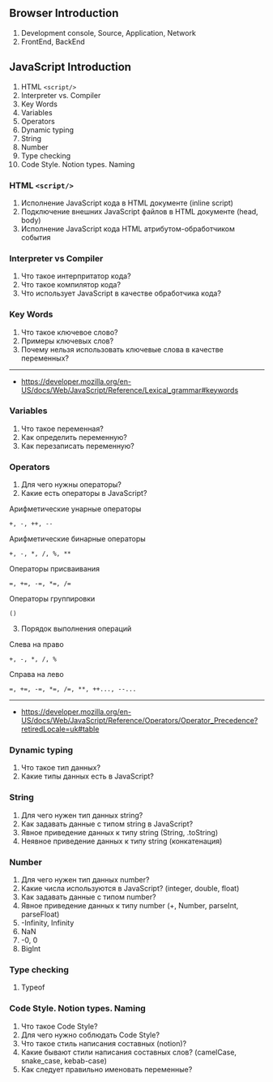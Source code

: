 ## Browser Introduction

1. Development console, Source, Application, Network
2. FrontEnd, BackEnd

## JavaScript Introduction

1. HTML `<script/>`
2. Interpreter vs. Compiler
3. Key Words
4. Variables
5. Operators
6. Dynamic typing
7. String
8. Number
9. Type checking
10. Code Style. Notion types. Naming

### HTML `<script/>`

1. Исполнение JavaScript кода в HTML документе (inline script)
2. Подключение внешних JavaScript файлов в HTML документе (head, body)
3. Исполнение JavaScript кода HTML атрибутом-обработчиком события

### Interpreter vs Compiler

1. Что такое интерпритатор кода?
2. Что такое компилятор кода?
3. Что использует JavaScript в качестве обработчика кода?

### Key Words

1. Что такое ключевое слово?
2. Примеры ключевых слов?
3. Почему нельзя использовать ключевые слова в качестве переменных?

---

* https://developer.mozilla.org/en-US/docs/Web/JavaScript/Reference/Lexical_grammar#keywords

### Variables

1. Что такое переменная?
2. Как определить переменную?
3. Как перезаписать переменную?

### Operators

1. Для чего нужны операторы?
2. Какие есть операторы в JavaScript?

Арифметические унарные операторы

`+, -, ++, --`

Арифметические бинарные операторы

`+, -, *, /, %, **`

Операторы присваивания

`=, +=, -=, *=, /=`

Операторы группировки

`()`

3. Порядок выполнения операций

Слева на право

`+, -, *, /, %`

Справа на лево

`=, +=, -=, *=, /=, **, ++..., --...`

---

* https://developer.mozilla.org/en-US/docs/Web/JavaScript/Reference/Operators/Operator_Precedence?retiredLocale=uk#table

### Dynamic typing

1. Что такое тип данных?
2. Какие типы данных есть в JavaScript?

### String

1. Для чего нужен тип данных string?
2. Как задавать данные с типом string в JavaScript?
3. Явное приведение данных к типу string (String, .toString)
4. Неявное приведение данных к типу string (конкатенация)

### Number

1. Для чего нужен тип данных number?
2. Какие числа используются в JavaScript? (integer, double, float)
3. Как задавать данные с типом number?
4. Явное приведение данных к типу number (+, Number, parseInt, parseFloat)
6. -Infinity, Infinity
7. NaN
9. -0, 0
10. BigInt

### Type checking

1. Typeof

### Code Style. Notion types. Naming

1. Что такое Code Style?
2. Для чего нужно соблюдать Code Style?
3. Что такое стиль написания составных (notion)?
4. Какие бывают стили написания составных слов? (camelCase, snake_case, kebab-case)
5. Как следует правильно именовать переменные?
